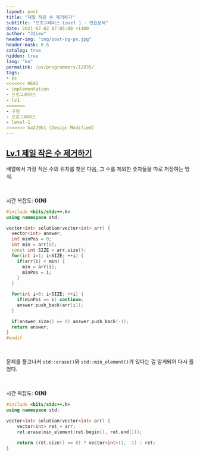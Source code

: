 ```yaml
---
layout: post
title: "제일 작은 수 제거하기"
subtitle: "프로그래머스 Level 1 - 연습문제"
date: 2021-07-02 07:05:00 +1400
author: "J2ieu"
header-img: "img/post-bg-ps.jpg"
header-mask: 0.6
catalog: true
hidden: true
lang: "ko"
permalink: /ps/programmers/12935/
tags:
- ps
<<<<<<< HEAD
- implementation
- 프로그래머스
- lv1
=======
- 구현
- 프로그래머스
- level-1
>>>>>>> ba229b1 (Design Modified)
---
```


## [Lv.1 제일 작은 수 제거하기](https://programmers.co.kr/learn/courses/30/lessons/12935)


배열에서 가장 작은 수의 위치를 찾은 다음, 그 수를 제외한 숫자들을 따로 저장하는 방식. 

<br> 

시간 복잡도: **O(N)**

```cpp
#include <bits/stdc++.h>
using namespace std;

vector<int> solution(vector<int> arr) {
  vector<int> answer;
  int minPos = 0;
  int min = arr[0];
  const int SIZE = arr.size();
  for(int i=1; i<SIZE; ++i) {
    if(arr[i] < min) {
      min = arr[i];
      minPos = i;
    }
  }

  for(int i=0; i<SIZE; ++i) {
    if(minPos == i) continue;
    answer.push_back(arr[i]);
  }

  if(answer.size() == 0) answer.push_back(-1);
  return answer;
}
#endif
```

<br>

문제를 풀고나서 `std::erase()`와 `std::min_element()`가 있다는 걸 알게되어 다시 풀었다.

<br>

시간 복잡도: **O(N)**

```cpp
#include <bits/stdc++.h>
using namespace std;

vector<int> solution(vector<int> arr) {
    vector<int> ret = arr;
    ret.erase(min_element(ret.begin(), ret.end()));
    
    return (ret.size() == 0) ? vector<int>(1, -1) : ret;
}
```